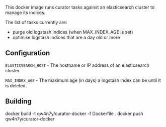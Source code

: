 This docker image runs curator tasks against an elasticsearch cluster to manage its indices.

The list of tasks currently are:
* purge old logstash indices (when MAX_INDEX_AGE is set)
* optimise logstash indices that are a day old or more

## Configuration

`ELASTICSEARCH_HOST` - The hostname or IP address of an elasticsearch cluster.

`MAX_INDEX_AGE` - The maximum age (in days) a logstash index can be until it is deleted.

## Building

docker build -t qw4n7y/curator-docker -f Dockerfile .
docker push qw4n7y/curator-docker
